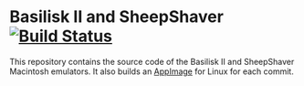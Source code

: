 # Basilisk II and SheepShaver [![Build Status](https://travis-ci.org/probonopd/macemu.svg?branch=patch-1)](https://travis-ci.org/probonopd/macemu)

This repository contains the source code of the Basilisk II and SheepShaver Macintosh emulators. It also builds an [AppImage](http://appimage.org/) for Linux for each commit.
